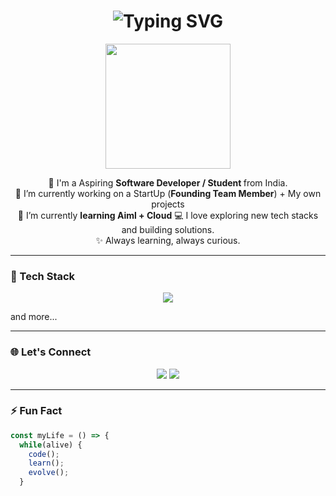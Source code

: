 
<!-- Matrix Rain Background Animation -->
<!--<div align="center" style="width: 100px; height: 100px; overflow: hidden;">-->
<!--   <img src="matrix rain.gif" style="width: 100%; object-fit: cover;" alt="Matrix Code Rain" /> -->
<!-- </div> -->

<!-- Profile Header Animation -->
<h1 align="center">
  <img src="https://readme-typing-svg.herokuapp.com?font=Fira+Code&duration=3000&pause=1000&color=00F7FF&center=true&vCenter=true&width=435&lines=Hey!+I'm+Adinath+%F0%9F%91%8B;Student+IIT+Madras+SVCE;Full+Stack+Developer+%7C+AIML+Enthu" alt="Typing SVG" />
</h1>

<!-- About Me Section -->
<p align="center">
  <img src="https://media.giphy.com/media/L8K62iTDkzGX6/giphy.gif" width="200"/>
</p>

<p align="center">
  🚀 I'm a Aspiring  <b>Software Developer / Student </b> from India.<br>
  🎯 I’m currently working on a StartUp (<b>Founding Team Member</b>) + My own projects <br>
  🌱 I’m currently <b>learning Aiml + Cloud</b>
  💻 I love exploring new tech stacks and building solutions.<br>
  ✨ Always learning, always curious.<br>
</p>

---

### 🧰 Tech Stack

<p align="center">
  <img src="https://skillicons.dev/icons?i=js,ts,react,nextjs,nodejs,express,mongodb,mysql,postgresql,html,css,tailwind,bootstrap,python,git,github,vscode,figma" />
  <p>and more...</p>
</p>

---

### 🌐 Let's Connect

<p align="center">
  <a href="https://www.linkedin.com/in/radinath/"><img src="https://img.shields.io/badge/LinkedIn-blue?logo=linkedin&style=for-the-badge&logoColor=white"/></a>
  <a href="mailto:adinath.codes.alot@gmail.com"><img src="https://img.shields.io/badge/Email-red?logo=gmail&style=for-the-badge&logoColor=white"/></a>
<!--   <a href="https://demon07101845.github.io/portfolio/"><img src="https://img.shields.io/badge/Portfolio-black?style=for-the-badge&logo=github"/></a> -->
</p>

---

### ⚡ Fun Fact

```js
const myLife = () => {
  while(alive) {
    code();
    learn();
    evolve();
  }


